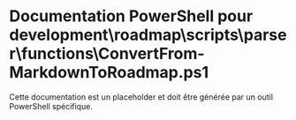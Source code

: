 # Documentation PowerShell pour development\roadmap\scripts\parser\functions\ConvertFrom-MarkdownToRoadmap.ps1

Cette documentation est un placeholder et doit être générée par un outil PowerShell spécifique.
